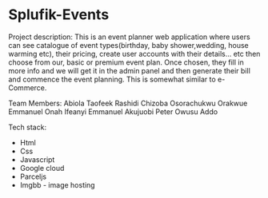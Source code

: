 # Splufik-Events

Project description:
This is an event planner web application where users can see catalogue of event types(birthday, baby shower,wedding, house warming etc), their pricing, create user accounts with their details... etc then choose from our, basic or premium event plan. 
Once chosen, they fill in more info and we will get it in the admin panel and then generate their bill and commence the event planning. This is somewhat similar to e-Commerce.

Team Members:
Abiola Taofeek Rashidi
Chizoba Osorachukwu Orakwue
Emmanuel Onah
Ifeanyi Emmanuel Akujuobi
Peter Owusu Addo

Tech stack:
- Html
- Css
- Javascript
- Google cloud
- Parceljs
- Imgbb - image hosting
